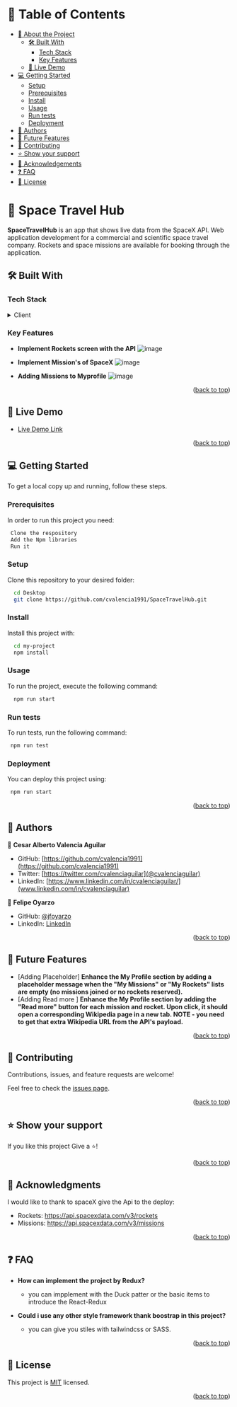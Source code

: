 <a name="readme-top"></a>

<!-- TABLE OF CONTENTS -->

# 📗 Table of Contents

- [📖 About the Project](#about-project)
  - [🛠 Built With](#built-with)
    - [Tech Stack](#tech-stack)
    - [Key Features](#key-features)
  - [🚀 Live Demo](#live-demo)
- [💻 Getting Started](#getting-started)
  - [Setup](#setup)
  - [Prerequisites](#prerequisites)
  - [Install](#install)
  - [Usage](#usage)
  - [Run tests](#run-tests)
  - [Deployment](#triangular_flag_on_post-deployment)
- [👥 Authors](#authors)
- [🔭 Future Features](#future-features)
- [🤝 Contributing](#contributing)
- [⭐️ Show your support](#support)
- [🙏 Acknowledgements](#acknowledgements)
- [❓ FAQ](#faq)
- [📝 License](#license)

<!-- PROJECT DESCRIPTION -->

# 📖 Space Travel Hub <a name="about-project"></a>


**SpaceTravelHub** is an app that shows live data from the SpaceX API. Web application development for a commercial and scientific space travel company. Rockets and space missions are available for booking through the application.

## 🛠 Built With <a name="built-with"></a>

### Tech Stack <a name="tech-stack"></a>

<details>
  <summary>Client</summary>
  <ul>
    <li><a href="https://reactjs.org/">React.js</a></li>
    <li><a href="https://reactjs.org/">React-boostrap</a></li>
  </ul>
</details>

<!-- Features -->

### Key Features <a name="key-features"></a>

- **Implement Rockets screen with the API**
  ![image](https://user-images.githubusercontent.com/107327344/202558846-9d03055c-757f-4aa3-82f5-c09260522c88.png)

- **Implement Mission's of SpaceX**
  ![image](https://user-images.githubusercontent.com/107327344/202559067-2136144b-d208-4853-bc4a-53d84286332c.png)

- **Adding Missions to Myprofile**
  ![image](https://user-images.githubusercontent.com/107327344/202559296-e4fdba4d-969e-4639-9ccc-d1482a194b89.png)


<p align="right">(<a href="#readme-top">back to top</a>)</p>

<!-- LIVE DEMO -->

## 🚀 Live Demo <a name="live-demo"></a>

- [Live Demo Link](https://spacetravelhubspacex.netlify.app/)

<p align="right">(<a href="#readme-top">back to top</a>)</p>

<!-- GETTING STARTED -->

## 💻 Getting Started <a name="getting-started"></a>


To get a local copy up and running, follow these steps.

### Prerequisites

In order to run this project you need:


```sh
 Clone the respository 
 Add the Npm libraries 
 Run it 
```
 

### Setup

Clone this repository to your desired folder:


```sh
  cd Desktop
  git clone https://github.com/cvalencia1991/SpaceTravelHub.git
```


### Install

Install this project with:

```sh
  cd my-project
  npm install
```


### Usage

To run the project, execute the following command:


```sh
  npm run start
```


### Run tests

To run tests, run the following command:


```sh
 npm run test
```


### Deployment

You can deploy this project using:


```sh
 npm run start
```
 

<p align="right">(<a href="#readme-top">back to top</a>)</p>

<!-- AUTHORS -->

## 👥 Authors <a name="authors"></a>


👤 **Cesar Alberto Valencia Aguilar**

- GitHub: [https://github.com/cvalencia1991](https://github.com/cvalencia1991)
- Twitter: [https://twitter.com/cvalenciaguilar](@cvalenciaguilar)
- LinkedIn: [https://www.linkedin.com/in/cvalenciaguilar/](www.linkedin.com/in/cvalenciaguilar)


👤 **Felipe Oyarzo**

- GitHub: [@jfoyarzo](https://github.com/jfoyarzo)
- LinkedIn: [LinkedIn](https://www.linkedin.com/in/jorge-felipe-oyarzo-contreras/)

<p align="right">(<a href="#readme-top">back to top</a>)</p>

<!-- FUTURE FEATURES -->

## 🔭 Future Features <a name="future-features"></a>

- [Adding Placeholder] 
**Enhance the My Profile section by adding a placeholder message when the "My Missions" or "My Rockets" lists are empty (no missions joined or no rockets reserved).**
- [Adding Read more ] **Enhance the My Profile section by adding the "Read more" button for each mission and rocket. Upon click, it should open a corresponding Wikipedia page in a new tab. NOTE - you need to get that extra Wikipedia URL from the API's payload.**

<p align="right">(<a href="#readme-top">back to top</a>)</p>

<!-- CONTRIBUTING -->

## 🤝 Contributing <a name="contributing"></a>

Contributions, issues, and feature requests are welcome!

Feel free to check the [issues page](https://github.com/cvalencia1991/SpaceTravelHub/issues).

<p align="right">(<a href="#readme-top">back to top</a>)</p>

<!-- SUPPORT -->

## ⭐️ Show your support <a name="support"></a>

If you like this project Give a ⭐️! 

<p align="right">(<a href="#readme-top">back to top</a>)</p>

<!-- ACKNOWLEDGEMENTS -->

## 🙏 Acknowledgments <a name="acknowledgements"></a>


I would like to thank to spaceX give the Api to the deploy:
- Rockets: https://api.spacexdata.com/v3/rockets
- Missions: https://api.spacexdata.com/v3/missions

<p align="right">(<a href="#readme-top">back to top</a>)</p>

<!-- FAQ (optional) -->

## ❓ FAQ <a name="faq"></a>


- **How can implement the project by Redux?**

  - you can impplement with the Duck patter or the basic items to introduce the React-Redux

- **Could i use any other style framework thank boostrap in this project?**

  - you can give you stiles with tailwindcss or SASS.

<p align="right">(<a href="#readme-top">back to top</a>)</p>


## 📝 License <a name="license"></a>

This project is [MIT](./LICENSE) licensed.

<p align="right">(<a href="#readme-top">back to top</a>)</p>
